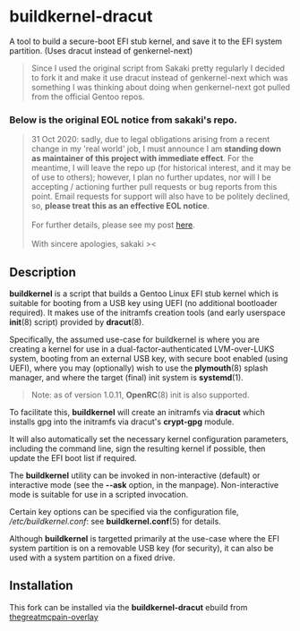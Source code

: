 # buildkernel-dracut

A tool to build a secure-boot EFI stub kernel, and save it to the EFI system partition. (Uses dracut instead of genkernel-next)

> Since I used the original script from Sakaki pretty regularly I decided to fork it and make it use dracut instead of genkernel-next which was something I was thinking about doing when genkernel-next got pulled from the official Gentoo repos.

### Below is the original EOL notice from sakaki's repo.

> 31 Oct 2020: sadly, due to legal obligations arising from a recent change in my 'real world' job, I must announce I am **standing down as maintainer of this project with immediate effect**. For the meantime, I will leave the repo up (for historical interest, and it may be of use to others); however, I plan no further updates, nor will I be accepting / actioning further pull requests or bug reports from this point. Email requests for support will also have to be politely declined, so, **please treat this as an effective EOL notice**.<br><br>For further details, please see my post [here](https://forums.gentoo.org/viewtopic-p-8522963.html#8522963).<br><br>With sincere apologies, sakaki ><

## Description

**buildkernel** is a script that builds a Gentoo Linux EFI stub kernel which is suitable for booting from a USB key using UEFI (no additional bootloader required). It makes use of the initramfs creation tools (and early userspace **init**(8) script) provided by **dracut**(8).

Specifically, the assumed use-case for buildkernel is where you are creating a kernel for use in a dual-factor-authenticated LVM-over-LUKS system, booting from an external USB key, with secure boot enabled (using UEFI), where you may (optionally) wish to use the **plymouth**(8) splash manager, and where the target (final) init system is **systemd**(1).

> Note: as of version 1.0.11, **OpenRC**(8) init is also supported.

To facilitate this, **buildkernel** will create an initramfs via **dracut** which installs gpg into the initramfs via dracut's **crypt-gpg** module.

It will also automatically set the necessary kernel configuration parameters, including the command line, sign the resulting kernel if possible, then update the EFI boot list if required.

The **buildkernel** utility can be invoked in non-interactive (default) or interactive mode (see the **--ask** option, in the manpage). Non-interactive mode is suitable for use in a scripted invocation.

Certain key options can be specified via the configuration file, _/etc/buildkernel.conf_: see **buildkernel.conf**(5) for details.

Although **buildkernel** is targetted primarily at the use-case where the EFI system partition is on a removable USB key (for security), it can also be used with a system partition on a fixed drive.

## Installation

This fork can be installed via the **buildkernel-dracut** ebuild from [thegreatmcpain-overlay](https://gitlab.com/TheGreatMcPain/thegreatmcpain-overlay)
